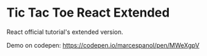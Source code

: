 # Tic Tac Toe React Extended

React official tutorial's extended version.

Demo on codepen: https://codepen.io/marcespanol/pen/MWeXgpV
